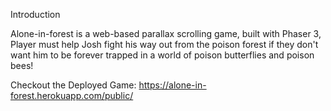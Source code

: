 Introduction

Alone-in-forest is a web-based parallax scrolling game, built with Phaser 3, Player must help Josh fight his way out from the poison forest if they don't want him to be forever trapped in a world of poison butterflies and poison bees!

Checkout the Deployed Game: https://alone-in-forest.herokuapp.com/public/
